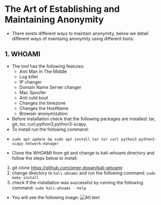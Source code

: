 # The Art of Establishing and Maintaining Anonymity
- There exists different ways to maintain anonymity, below we detail different ways of maintaing anonymity using different tools:

## 1. WHOAMI
- The tool has the following features:
    * Anti Man In The Middle
    * Log killer
    * IP changer
    * Domain Name Server changer
    * Mac Spoofer
    * Anti cold boot
    * Changes the timezone
    * Changes the HostName
    * Browser anonymization 
- Before installation check that the following packages are installed: tar, git, tor, curl,python3,python3-scapy.
- To install run the following command:
* `sudo apt update && sudo apt install tar tor curl python3 python3-scapy network-manager`

- Clone the WHOAMI from git and change to kali-whoami directory and follow the steps below to install:

1. git clone https://github.com/omer-dogan/kali-whoami
2. change directory to `kali-whoami` and run the following command: `sudo make install`
3. check if the installation was successful by running the following command: `sudo kali-whoami --help`
- You will see the following image:
![Alt text](https://media.geeksforgeeks.org/wp-content/uploads/20210816172927/WhatsAppImage20210816at114928AM1.jpeg)

